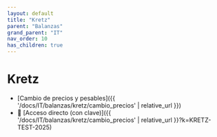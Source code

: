```yaml
---
layout: default
title: "Kretz"
parent: "Balanzas"
grand_parent: "IT"
nav_order: 10
has_children: true
---
```


# Kretz

- [Cambio de precios y pesables]({{ '/docs/IT/balanzas/kretz/cambio_precios' | relative_url }})
- 🔐 [Acceso directo (con clave)]({{ '/docs/IT/balanzas/kretz/cambio_precios' | relative_url }}?k=KRETZ-TEST-2025)
